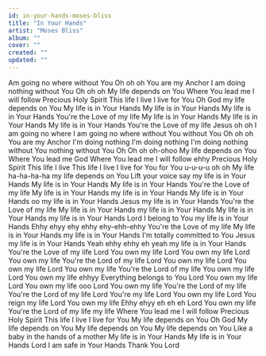 ```yaml
---
id: in-your-hands-moses-bliss
title: "In Your Hands"
artist: "Moses Bliss"
album: ""
cover: ""
created: ""
updated: ""
---
```


Am going no where without You
Oh oh oh
You are my Anchor
I am doing nothing without You
Oh oh oh
My life depends on You
Where You lead me I will follow
Precious Holy Spirit
This life I live I live for You
Oh God my life depends on You
My life is in Your Hands
My life is in Your Hands
My life is in Your Hands
You're the Love of my life
My life is in Your Hands
My life is in Your Hands
My life is in Your Hands
You're the Love of my life
Jesus oh oh
I am going no where
I am going no where without You without You
Oh oh oh
You are my Anchor
I'm doing nothing I'm doing nothing
I'm doing nothing without You nothing without You
Oh Oh oh oh-ohoo
My life depends on You
Where You lead me God
Where You lead me I will follow ehhy
Precious Holy Spirit
This life I live
This life I live I live for You for You u-u-u-u oh oh
My life ha-ha-ha-ha my life depends on You
Lift your voice say my life is in Your Hands
My life is in Your Hands
My life is in Your Hands
You're the Love of my life
My life is in Your Hands my life is in Your Hands
My life is in Your Hands oo my life is in Your Hands
Jesus my life is in Your Hands
You're the Love of my life
My life is in Your Hands my life is in Your Hands
My life is in Your Hands my life is in Your Hands
Lord I belong to You my life is in Your Hands
Ehhy ehyy ehy ehhy ehy-ehh-ehhy You're the Love of my life
My life is in Your Hands my life is in Your Hands
I'm totally committed to You Jesus my life is in Your Hands
Yeah ehhy ehhy eh yeah my life is in Your Hands
You're the Love of my life
Lord You own my life
Lord You own my life
Lord You own my life
You're the Lord of my life
Lord You own my life
Lord You own my life
Lord You own my life
You're the Lord of my life
You own my life Lord You own my life ehhyy
Everything belongs to You Lord You own my life
Lord You own my life ooo Lord You own my life
You're the Lord of my life You're the Lord of my life
Lord You're my life Lord You own my life
Lord You reign my life Lord You own my life
Ehhy ehyy eh eh eh Lord You own my life
You're the Lord of my life my life
Where You lead me I will follow
Precious Holy Spirit
This life I live I live for You
My life depends on You
Oh God
My life depends on You
My life depends on You
My life depends on You
Like a baby in the hands of a mother
My life is in Your Hands
My life is in Your Hands
Lord I am safe in Your Hands
Thank You Lord